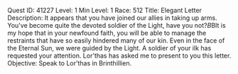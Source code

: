 Quest ID: 41227
Level: 1
Min Level: 1
Race: 512
Title: Elegant Letter
Description: It appears that you have joined our allies in taking up arms. You've become quite the devoted soldier of the Light, have you not?$B$BIt is my hope that in your newfound faith, you will be able to manage the restraints that have so easily hindered many of our kin. Even in the face of the Eternal Sun, we were guided by the Light. A soldier of your ilk has requested your attention. Lor'thas has asked me to present to you this letter.
Objective: Speak to Lor'thas in Brinthillien.
